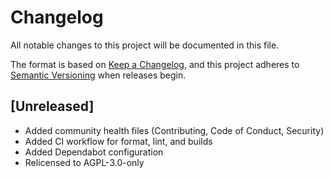 # Changelog

All notable changes to this project will be documented in this file.

The format is based on [Keep a Changelog](https://keepachangelog.com/en/1.0.0/),
and this project adheres to [Semantic Versioning](https://semver.org/spec/v2.0.0.html) when releases begin.

## [Unreleased]

- Added community health files (Contributing, Code of Conduct, Security)
- Added CI workflow for format, lint, and builds
- Added Dependabot configuration
- Relicensed to AGPL-3.0-only



